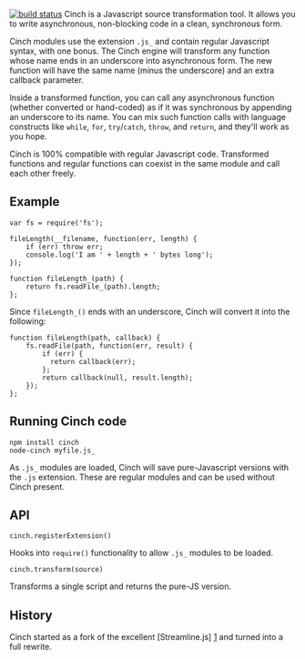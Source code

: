 [![build status](https://secure.travis-ci.org/pguillory/cinch.png)](http://travis-ci.org/pguillory/cinch)
Cinch is a Javascript source transformation tool.  It allows you to write asynchronous, non-blocking code in a clean, synchronous form.

Cinch modules use the extension `.js_` and contain regular Javascript syntax, with one bonus.  The Cinch engine will transform any function whose name ends in an underscore into asynchronous form.  The new function will have the same name (minus the underscore) and an extra callback parameter.

Inside a transformed function, you can call any asynchronous function (whether converted or hand-coded) as if it was synchronous by appending an underscore to its name.  You can mix such function calls with language constructs like `while`, `for`, `try`/`catch`, `throw`, and `return`, and they'll work as you hope.

Cinch is 100% compatible with regular Javascript code.  Transformed functions and regular functions can coexist in the same module and call each other freely.

Example
-------
    var fs = require('fs');

    fileLength(__filename, function(err, length) {
        if (err) throw err;
        console.log('I am ' + length + ' bytes long');
    });

    function fileLength_(path) {
        return fs.readFile_(path).length;
    };

Since `fileLength_()` ends with an underscore, Cinch will convert it into the following:

    function fileLength(path, callback) {
        fs.readFile(path, function(err, result) {
            if (err) {
              return callback(err);
            };
            return callback(null, result.length);
        });
    };

Running Cinch code
------------------
    npm install cinch
    node-cinch myfile.js_

As `.js_` modules are loaded, Cinch will save pure-Javascript versions with the `.js` extension.  These are regular modules and can be used without Cinch present.

API
---
`cinch.registerExtension()`

Hooks into `require()` functionality to allow `.js_` modules to be loaded.

`cinch.transform(source)`

Transforms a single script and returns the pure-JS version.

History
-------
Cinch started as a fork of the excellent [Streamline.js] [1] and turned into a full rewrite.

[1]: https://github.com/Sage/streamlinejs
